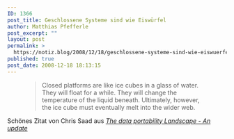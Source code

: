 ```yaml
---
ID: 1366
post_title: Geschlossene Systeme sind wie Eiswürfel
author: Matthias Pfefferle
post_excerpt: ""
layout: post
permalink: >
  https://notiz.blog/2008/12/18/geschlossene-systeme-sind-wie-eiswuerfel/
published: true
post_date: 2008-12-18 18:13:15
---
```

<figure><blockquote>Closed platforms are like ice cubes in a glass of water. They will float for a while. They will change the temperature of the liquid beneath. Ultimately, however, the ice cube must eventually melt into the wider web.</blockquote></figure>

Schönes Zitat von Chris Saad aus <a href="http://blog.dataportability.org/index.php/2008/12/the-data-portability-landscape-an-update/"><em>The data portability Landscape - An update</em></a>